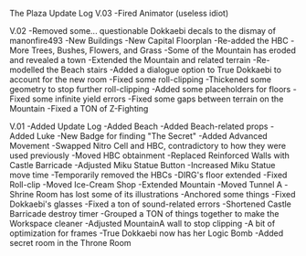 The Plaza Update Log
V.03
-Fired Animator (useless idiot)

V.02
-Removed some... questionable Dokkaebi decals to the dismay of manonfire493
-New Buildings
-New Capital Floorplan
-Re-added the HBC
-More Trees, Bushes, Flowers, and Grass
-Some of the Mountain has eroded and revealed a town
-Extended the Mountain and related terrain
-Re-modelled the Beach stairs
-Added a dialogue option to True Dokkaebi to account for the new room
-Fixed some roll-clipping
-Thickened some geometry to stop further roll-clipping
-Added some placeholders for floors
-Fixed some infinite yield errors
-Fixed some gaps between terrain on the Mountain
-Fixed a TON of Z-Fighting

V.01
-Added Update Log
-Added Beach
-Added Beach-related props
-Added Luke
-New Badge for finding "The Secret"
-Added Advanced Movement
-Swapped Nitro Cell and HBC, contradictory to how they were used previously
-Moved HBC obtainment
-Replaced Reinforced Walls with Castle Barricade
-Adjusted Miku Statue Button
-Increased Miku Statue move time
-Temporarily removed the HBCs
-DIRG's floor extended
-Fixed Roll-clip
-Moved Ice-Cream Shop
-Extended Mountain
-Moved Tunnel A
-Shrine Room has lost some of its illustrations
-Anchored some things
-Fixed Dokkaebi's glasses
-Fixed a ton of sound-related errors
-Shortened Castle Barricade destroy timer
-Grouped a TON of things together to make the Workspace cleaner
-Adjusted MountainA wall to stop clipping
-A bit of optimization for frames
-True Dokkaebi now has her Logic Bomb
-Added secret room in the Throne Room
